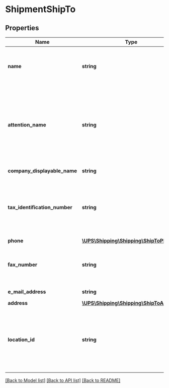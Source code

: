 # ShipmentShipTo

## Properties
Name | Type | Description | Notes
------------ | ------------- | ------------- | -------------
**name** | **string** | Consignee&#x27;s company name.  All other accounts must be either a daily pickup account or an occasional account. | 
**attention_name** | **string** | Contact name at the consignee&#x27;s location.  Required for: UPS Next Day Air® Early service, and when ShipTo country or territory is different than ShipFrom country or territory.  Required if Invoice International form is requested. | [optional] 
**company_displayable_name** | **string** | Not applicable for ShipTo | [optional] 
**tax_identification_number** | **string** | Consignee&#x27;s tax identification number. This element has been deprecated, replacement can be found in the GlobalTaxInformation container. | [optional] 
**phone** | [**\UPS\Shipping\Shipping\ShipToPhone**](ShipToPhone.md) |  | [optional] 
**fax_number** | **string** | Consignee&#x27;s fax number.  If ShipTo country or territory is US 10 digits allowed, otherwise 1-15 digits allowed. | [optional] 
**e_mail_address** | **string** | Consignee&#x27;s email address. | [optional] 
**address** | [**\UPS\Shipping\Shipping\ShipToAddress**](ShipToAddress.md) |  | 
**location_id** | **string** | Location ID is a unique identifier referring to a specific shipping/receiving location.  Location ID must be alphanumeric characters. All letters must be capitalized. | [optional] 

[[Back to Model list]](../../README.md#documentation-for-models) [[Back to API list]](../../README.md#documentation-for-api-endpoints) [[Back to README]](../../README.md)

